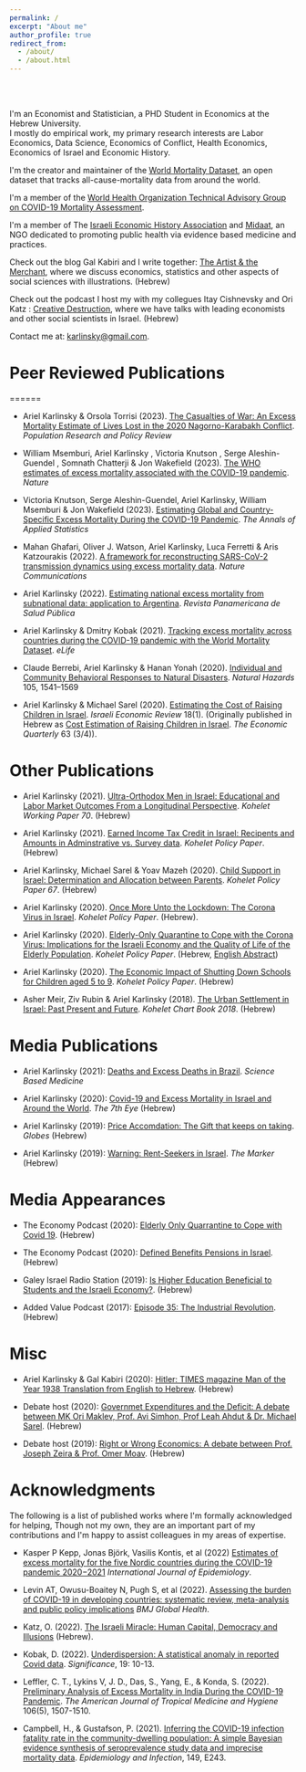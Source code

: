 ```yaml
---
permalink: /
excerpt: "About me"
author_profile: true
redirect_from: 
  - /about/
  - /about.html
---
```


<br/><br/>


I'm an Economist and Statistician, a PHD Student in Economics at the Hebrew University. <br/>
I mostly do empirical work, my primary research interests are Labor Economics, Data Science, Economics of Conflict, Health Economics, Economics of Israel and Economic History.

I'm the creator and maintainer of the [World Mortality Dataset](https://github.com/akarlinsky/world_mortality), an open dataset that tracks all-cause-mortality data from around the world.

I'm a member of the [World Health Organization Technical Advisory Group on COVID-19 Mortality Assessment](https://www.who.int/data/technical-advisory-group/covid-19--mortality-assessment/membership). 

I'm a member of The [Israeli Economic History Association](http://www.eha-israel.org/) and [Midaat](http://midaat.org.il/), an NGO dedicated to promoting public health via evidence based medicine and practices. 

Check out the blog Gal Kabiri and I write together: [The Artist & the Merchant](https://www.artistandmerchant.com/), where we discuss economics, statistics and other aspects of social sciences with illustrations. (Hebrew)

Check out the podcast I host my with my collegues Itay Cishnevsky and Ori Katz : [Creative Destruction](http://heres.podbean.com/), where we have talks with leading economists and other social scientists in Israel. (Hebrew)

Contact me at: [karlinsky@gmail.com](karlinsky@gmail.com).



Peer Reviewed Publications
======
======
* Ariel Karlinsky & Orsola Torrisi (2023). [The Casualties of War: An Excess Mortality Estimate of Lives Lost in the 2020 Nagorno-Karabakh Conflict](https://doi.org/10.1007/s11113-023-09790-2). _Population Research and Policy Review_

* William Msemburi, Ariel Karlinsky , Victoria Knutson , Serge Aleshin-Guendel , Somnath Chatterji  & Jon Wakefield (2023). [The WHO estimates of excess mortality associated with the COVID-19 pandemic](https://doi.org/10.1038/s41586-022-05522-2).  _Nature_

* Victoria Knutson, Serge Aleshin-Guendel, Ariel Karlinsky, William Msemburi & Jon Wakefield (2023). [Estimating Global and Country-Specific Excess Mortality During the COVID-19 Pandemic](https://doi.org/10.1214/22-AOAS1673). _The Annals of Applied Statistics_ 

* Mahan Ghafari, Oliver J. Watson, Ariel Karlinsky, Luca Ferretti & Aris Katzourakis (2022). [A framework for reconstructing SARS-CoV-2 transmission dynamics using excess mortality data](https://doi.org/10.1038/s41467-022-30711-y). _Nature Communications_

* Ariel Karlinsky (2022). [Estimating national excess mortality from subnational data: application to Argentina](https://doi.org/10.26633%2FRPSP.2022.19). _Revista Panamericana de Salud Pública_

* Ariel Karlinsky & Dmitry Kobak (2021). [Tracking excess mortality across countries during the COVID-19 pandemic with the World Mortality Dataset](https://doi.org/10.7554/eLife.69336). _eLife_ 

* Claude Berrebi, Ariel Karlinsky & Hanan Yonah (2020). [Individual and Community Behavioral Responses to Natural Disasters](https://doi.org/10.1007/s11069-020-04365-2). _Natural Hazards_ 105, 1541–1569

* Ariel Karlinsky & Michael Sarel (2020).  [Estimating the Cost of Raising Children in Israel](https://www.boi.org.il/en/Research/Periodicals/Documents/iser%20Vol%2018%20No%201/8-KarlinskySarel-P91-137%20%28002%29.pdf). _Israeli Economic Review_ 18(1). (Originally published in Hebrew as [Cost Estimation of Raising Children in Israel](https://ieca.org.il/wp-content/uploads/2020/02/03Rivon2019Nos3and4.pdf#page=103). _The Economic Quarterly_ 63 (3/4)).



Other Publications
======
* Ariel Karlinsky (2021). [Ultra-Orthodox Men in Israel: Educational and Labor Market Outcomes From a Longitudinal Perspective](https://kohelet.org.il/wp-content/uploads/2021/03/KPF0119_EduEmpEarn_H_txt70.pdf). _Kohelet Working Paper 70_. (Hebrew)

* Ariel Karlinsky (2021). [Earned Income Tax Credit in Israel: Recipents and Amounts in Adminstrative vs. Survey data](https://kohelet.org.il/wp-content/uploads/2021/03/%D7%9E%D7%A1-%D7%94%D7%9B%D7%A0%D7%A1%D7%94-%D7%A9%D7%9C%D7%99%D7%9C%D7%99-%D7%91%D7%99%D7%A9%D7%A8%D7%90%D7%9C.pdf). _Kohelet Policy Paper_. (Hebrew)

* Ariel Karlinsky, Michael Sarel & Yoav Mazeh (2020). [Child Support in Israel: Determination and Allocation between Parents](https://kohelet.org.il/wp-content/uploads/2020/12/mezonot.policypaper.pdf). _Kohelet Policy Paper 67_. (Hebrew)

* Ariel Karlinsky (2020). [Once More Unto the Lockdown: The Corona Virus in Israel](https://kohelet.org.il/publication/covid). _Kohelet Policy Paper_. (Hebrew). 

* Ariel Karlinsky (2020). [Elderly-Only Quarantine to Cope with the Corona Virus: Implications for the Israeli Economy and the Quality of Life of the Elderly Population](https://kohelet.org.il/wp-content/uploads/2020/04/%D7%A1%D7%92%D7%A8-%D7%9E%D7%91%D7%95%D7%92%D7%A8%D7%99%D7%9D-%D7%A1%D7%95%D7%A4%D7%99.pdf). _Kohelet Policy Paper_. (Hebrew, [English Abstract](https://bit.ly/3aeYGRT))

* Ariel Karlinsky (2020). [The Economic Impact of Shutting Down Schools for Children aged 5 to 9](https://kohelet.org.il/wp-content/uploads/2020/04/econ.impact.child_.covid_.pdf). _Kohelet Policy Paper_. (Hebrew)

* Asher Meir, Ziv Rubin & Ariel Karlinsky (2018). [The Urban Settlement in Israel: Past Present and Future](https://kohelet.org.il/wp-content/uploads/2018/03/economic.chartbook2018.pdf#page=60). _Kohelet Chart Book 2018_. (Hebrew)

Media Publications
======
* Ariel Karlinsky (2021): [Deaths and Excess Deaths in Brazil](https://sciencebasedmedicine.org/deaths-and-excess-deaths-in-brazil/). _Science Based Medicine_

* Ariel Karlinsky (2020): [Covid-19 and Excess Mortality in Israel and Around the World](https://www.the7eye.org.il/387586). _The 7th Eye_ (Hebrew)

* Ariel Karlinsky (2019): [Price Accomdation: The Gift that keeps on taking](https://www.globes.co.il/news/article.aspx?did=1001311056). _Globes_ (Hebrew)

* Ariel Karlinsky (2019): [Warning: Rent-Seekers in Israel](https://www.themarker.com/news/macro/.premium-1.7644969). _The Marker_ (Hebrew)


Media Appearances
======
* The Economy Podcast (2020): [Elderly Only Quarrantine to Cope with Covid 19](https://www.youtube.com/watch?v=D5AvwLFn6pE). (Hebrew)

* The Economy Podcast (2020): [Defined Benefits Pensions in Israel](https://www.youtube.com/watch?v=qH7MyWhr2lk). (Hebrew)

* Galey Israel Radio Station (2019): [Is Higher Education Beneficial to Students and the Israeli Economy?](https://www.youtube.com/watch?v=xhxl-dDgDYI). (Hebrew)

* Added Value Podcast (2017): [Episode 35: The Industrial Revolution](http://www.added-value.co/35/). (Hebrew)


Misc
======
* Ariel Karlinsky & Gal Kabiri (2020): [Hitler: TIMES magazine Man of the Year 1938 Translation from English to Hebrew](https://dannyorbach.com/2020/05/23/%D7%94%D7%99%D7%98%D7%9C%D7%A8-%D7%90%D7%99%D7%A9-%D7%94%D7%A9%D7%A0%D7%94-%D7%A0%D7%91%D7%95%D7%90%D7%94-%D7%A9%D7%94%D7%AA%D7%92%D7%A9%D7%9E%D7%94-%D7%98%D7%95%D7%A8-%D7%90%D7%95%D7%A8%D7%97/). (Hebrew)

* Debate host (2020): [Governmet Expenditures and the Deficit: A debate between MK Ori Maklev, Prof. Avi Simhon, Prof Leah Ahdut & Dr. Michael Sarel](https://www.youtube.com/watch?v=Ei0BrrVCyHE). (Hebrew)

* Debate host (2019): [Right or Wrong Economics: A debate between Prof. Joseph Zeira & Prof. Omer Moav](https://www.youtube.com/watch?v=m0dHE_ux-YE). (Hebrew)


Acknowledgments
======
The following is a list of published works where I'm formally acknowledged for helping, Though not my own, they are an important part of my contributions and I'm happy to assist colleagues in my areas of expertise. 

* Kasper P Kepp, Jonas Björk, Vasilis Kontis, et al (2022) [Estimates of excess mortality for the five Nordic countries during the COVID-19 pandemic 2020−2021](https://doi.org/10.1093/ije/dyac204) _International Journal of Epidemiology_.

* Levin AT, Owusu-Boaitey N, Pugh S, et al (2022). [Assessing the burden of COVID-19 in developing countries: systematic review, meta-analysis and public policy implications](10.1136/bmjgh-2022-008477) _BMJ Global Health_.

* Katz, O. (2022). [The Israeli Miracle: Human Capital, Democracy and Illusions](https://www.kinbooks.co.il/keshef-kachol-lavan.html) (Hebrew).

* Kobak, D. (2022). [Underdispersion: A statistical anomaly in reported Covid data](https://doi.org/10.1111/1740-9713.01627). _Significance_, 19: 10-13. 

* Leffler, C. T., Lykins V, J. D., Das, S., Yang, E., & Konda, S. (2022). [Preliminary Analysis of Excess Mortality in India During the COVID-19 Pandemic](https://doi.org/10.4269/ajtmh.21-0864). _The American Journal of Tropical Medicine and Hygiene_ 106(5), 1507-1510.

* Campbell, H., & Gustafson, P. (2021). [Inferring the COVID-19 infection fatality rate in the community-dwelling population: A simple Bayesian evidence synthesis of seroprevalence study data and imprecise mortality data](https://doi.org/10.1017/S0950268821002405). _Epidemiology and Infection_, 149, E243.


